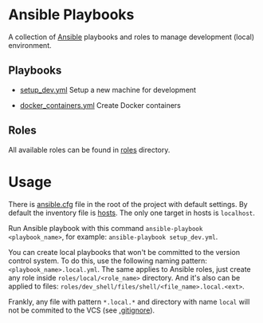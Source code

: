 # Ansible Playbooks

A collection of [Ansible][1] playbooks and roles to manage development (local) environment.

## Playbooks

+ [setup_dev.yml](setup_dev.yml)
Setup a new machine for development

+ [docker_containers.yml](docker_containers.yml)
Create Docker containers

## Roles

All available roles can be found in [roles](roles) directory.

# Usage

There is [ansible.cfg](ansible.cfg) file in the root of the project with default settings. By default the inventory file is [hosts](hosts). The only one target in hosts is `localhost`.

Run Ansible playbook with this command `ansible-playbook <playbook_name>`, for example: `ansible-playbook setup_dev.yml`.

You can create local playbooks that won't be committed to the version control system. To do this, use the following naming pattern: `<playbook_name>.local.yml`. The same applies to Ansible roles, just create any role inside `roles/local/<role_name>` directory. And it's also can be applied to files: `roles/dev_shell/files/shell/<file_name>.local.<ext>`.

Frankly, any file with pattern `*.local.*` and directory with name `local` will not be commited to the VCS (see [.gitignore](.gitignore)).

[1]: https://docs.ansible.com/ansible/latest/getting_started/introduction.html
